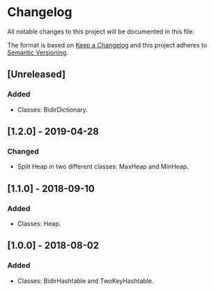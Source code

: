 # Changelog
All notable changes to this project will be documented in this file.

The format is based on [Keep a Changelog](http://keepachangelog.com/en/1.0.0/)
and this project adheres to [Semantic Versioning](http://semver.org/spec/v2.0.0.html).

## [Unreleased]
### Added
- Classes: BidirDictionary.

## [1.2.0] - 2019-04-28
### Changed
- Split Heap in two different classes: MaxHeap and MinHeap.

## [1.1.0] - 2018-09-10
### Added
- Classes: Heap.

## [1.0.0] - 2018-08-02
### Added
- Classes: BidirHashtable and TwoKeyHashtable.
